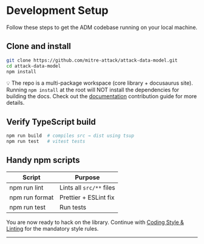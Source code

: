 # Development Setup

Follow these steps to get the ADM codebase running on your local machine.

## Clone and install

```bash
git clone https://github.com/mitre-attack/attack-data-model.git
cd attack-data-model
npm install
```

💡 The repo is a multi-package workspace (core library + docusaurus site).
Running `npm install` at the root will NOT install the dependencies for building the docs.
Check out the [documentation](docs) contribution guide for more details.

## Verify TypeScript build

```bash
npm run build  # compiles src → dist using tsup
npm run test   # vitest tests
```

## Handy npm scripts

| Script | Purpose |
|---|---|
| npm run lint | Lints all `src/**` files |
| npm run format | Prettier + ESLint fix |
| npm run test | Run tests |

You are now ready to hack on the library.
Continue with [Coding Style & Linting](coding-style.md) for the mandatory style rules.

---
